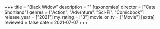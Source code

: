 +++
title = "Black Widow"
description = ""
[taxonomies]
director = ["Cate Shortland"] 
genres = ["Action", "Adventure", "Sci-Fi", "Comicbook"]
release_year = ["2021"]
my_rating = ["3"]
movie_or_tv = ["Movie"]
[extra]
reviewed = false
date = 2021-07-07
+++
